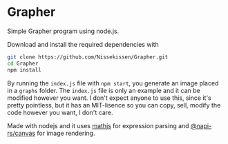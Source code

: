 # Grapher
Simple Grapher program using node.js.

Download and install the required dependencies with
```bash
git clone https://github.com/Nissekissen/Grapher.git
cd Grapher
npm install
```

By running the `index.js` file with `npm start`, you generate an image placed in a `graphs` folder. The `index.js` file is only an example and it can be modified however you want. I don't expect anyone to use this, since it's pretty pointless, but it has an MIT-lisence so you can copy, sell, modify the code however you want, I don't care.

Made with nodejs and it uses [mathjs](https://github.com/josdejong/mathjs) for expression parsing and [@napi-rs/canvas](https://github.com/Brooooooklyn/canvas) for image rendering.
